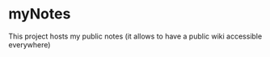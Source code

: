 # myNotes
This project hosts my public notes (it allows to have a public wiki accessible everywhere)
